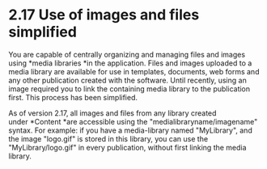 # 2.17 Use of images and files simplified

You are capable of centrally organizing and managing files and images
using *media libraries *in the application. Files and images uploaded to
a media library are available for use in templates, documents, web forms
and any other publication created with the software. Until recently,
using an image required you to link the containing media library to the
publication first. This process has been simplified.

As of version 2.17, all images and files from any library created
under *Content *are accessible using the "medialibraryname/imagename"
syntax. For example: if you have a media-library named "MyLibrary", and
the image "logo.gif" is stored in this library, you can use the
"MyLibrary/logo.gif" in every publication, without first linking the
media library. 
